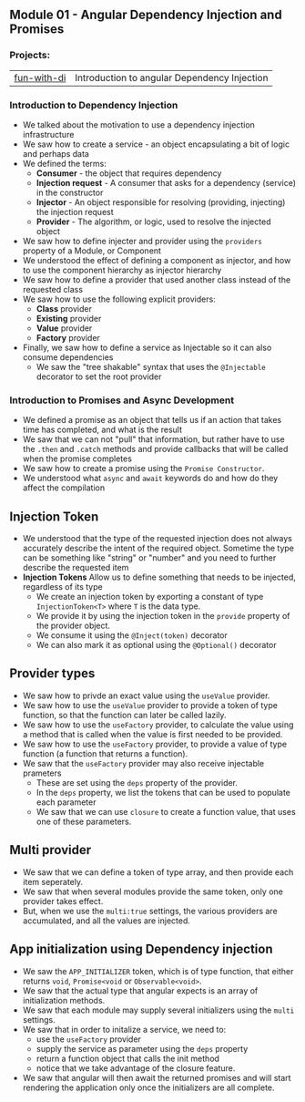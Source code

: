 ## Module 01 - Angular Dependency Injection and Promises

### Projects:
|     |     |
| --- | --- |
| [fun-with-di](fun-with-di/) | Introduction to angular Dependency Injection |

### Introduction to Dependency Injection 
* We talked about the motivation to use a dependency injection infrastructure
* We saw how to create a service - an object encapsulating a bit of logic and perhaps data
* We defined the terms:
    * **Consumer** - the object that requires dependency
    * **Injection request** - A consumer that asks for a dependency (service) in the constructor
    * **Injector** - An object responsible for resolving (providing, injecting) the injection request
    * **Provider** - The algorithm, or logic, used to resolve the injected object
* We saw how to define injecter and provider using the `providers` property of a Module, or Component
* We understood the effect of defining a component as injector, and how to use the component hierarchy as injector hierarchy
* We saw how to define a provider that used another class instead of the requested class
* We saw how to use the following explicit providers:
    - **Class** provider
    - **Existing** provider
    - **Value** provider
    - **Factory** provider
* Finally, we saw how to define a service as Injectable so it can also consume dependencies
  * We saw the "tree shakable" syntax that uses the `@Injectable` decorator to set the root provider

### Introduction to Promises and Async Development
* We defined a promise as an object that tells us if an action that takes time has completed, and what is the result
* We saw that we can not "pull" that information, but rather have to use the `.then` and `.catch` methods and provide callbacks that will be called when the promise completes
* We saw how to create a promise using the `Promise Constructor`.
* We understood what `async` and `await` keywords do and how do they affect the compilation

## Injection Token
* We understood that the type of the requested injection does not always accurately describe the intent of the required object. Sometime the type can be something like "string" or "number" and you need to further describe the requested item
* **Injection Tokens** Allow us to define something that needs to be injected, regardless of its type
  * We create an injection token by exporting a constant of type `InjectionToken<T>` where `T` is the data type.
  * We provide it by using the injection token in the `provide` property of the provider object.
  * We consume it using the `@Inject(token)` decorator
  * We can also mark it as optional using the `@Optional()` decorator

## Provider types
* We saw how to privde an exact value using the `useValue` provider.
* We saw how to use the `useValue` provider to provide a token of type function, so that the function can later be called lazily.
* We saw how to use the `useFactory` provider, to calculate the value using a method that is called when the value is first needed to be provided.
* We saw how to use the `useFactory` provider, to provide a value of type function (a function that returns a function).
* We saw that the `useFactory` provider may also receive injectable prameters
  * These are set using the `deps` property of the provider.
  * In the `deps` property, we list the tokens that can be used to populate each parameter
  * We saw that we can use `closure` to create a function value, that uses one of these parameters.


## Multi provider
* We saw that we can define a token of type array, and then provide each item seperately.
* We saw that when several modules provide the same token, only one provider takes effect.
* But, when we use the `multi:true` settings, the various providers are accumulated, and all the values are injected.


## App initialization using Dependency injection
* We saw the `APP_INITIALIZER` token, which is of type function, that either returns `void`, `Promise<void` or `Observable<void>`. 
* We saw that the actual type that angular expects is an array of initialization methods.
* We saw that each module may supply several initializers using the `multi` settings.
* We saw that in order to initalize a service, we need to:
  * use the `useFactory` provider
  * supply the service as parameter using the `deps` property
  * return a function object that calls the init method
  * notice that we take advantage of the closure feature.
* We saw that angular will then await the returned promises and will start rendering the application only once the initializers are all complete.